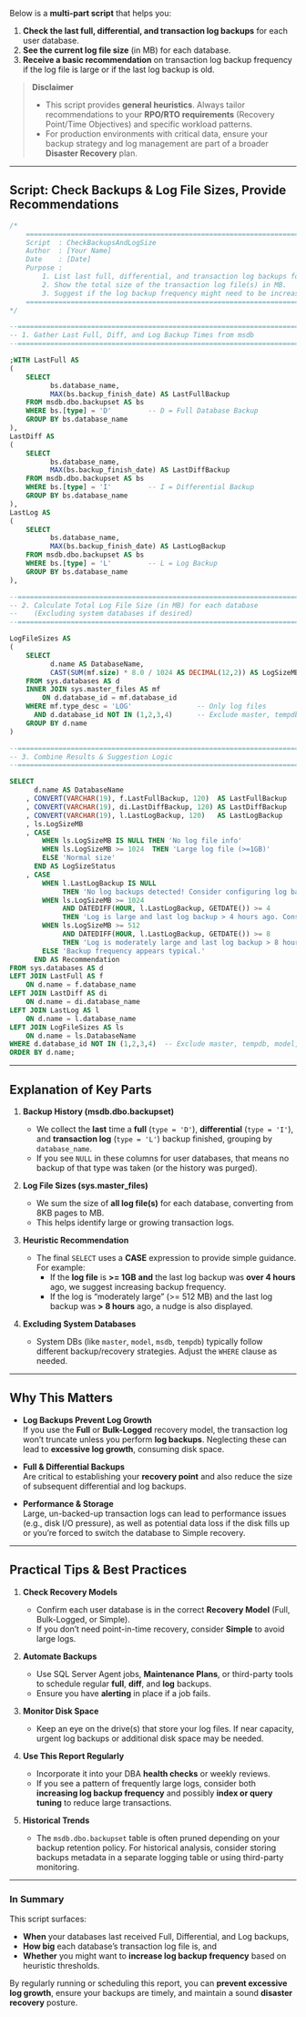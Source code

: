 Below is a **multi-part script** that helps you:

1. **Check the last full, differential, and transaction log backups** for each user database.  
2. **See the current log file size** (in MB) for each database.  
3. **Receive a basic recommendation** on transaction log backup frequency if the log file is large or if the last log backup is old.

> **Disclaimer**  
> - This script provides **general heuristics**. Always tailor recommendations to your **RPO/RTO requirements** (Recovery Point/Time Objectives) and specific workload patterns.  
> - For production environments with critical data, ensure your backup strategy and log management are part of a broader **Disaster Recovery** plan.

---

## Script: Check Backups & Log File Sizes, Provide Recommendations

```sql
/*
    ================================================================================
    Script  : CheckBackupsAndLogSize
    Author  : [Your Name]
    Date    : [Date]
    Purpose : 
        1. List last full, differential, and transaction log backups for each database.
        2. Show the total size of the transaction log file(s) in MB.
        3. Suggest if the log backup frequency might need to be increased.
    ================================================================================
*/

--==============================================================================
-- 1. Gather Last Full, Diff, and Log Backup Times from msdb
--==============================================================================

;WITH LastFull AS
(
    SELECT 
          bs.database_name,
          MAX(bs.backup_finish_date) AS LastFullBackup
    FROM msdb.dbo.backupset AS bs
    WHERE bs.[type] = 'D'         -- D = Full Database Backup
    GROUP BY bs.database_name
),
LastDiff AS
(
    SELECT 
          bs.database_name,
          MAX(bs.backup_finish_date) AS LastDiffBackup
    FROM msdb.dbo.backupset AS bs
    WHERE bs.[type] = 'I'         -- I = Differential Backup
    GROUP BY bs.database_name
),
LastLog AS
(
    SELECT 
          bs.database_name,
          MAX(bs.backup_finish_date) AS LastLogBackup
    FROM msdb.dbo.backupset AS bs
    WHERE bs.[type] = 'L'         -- L = Log Backup
    GROUP BY bs.database_name
),

--==============================================================================
-- 2. Calculate Total Log File Size (in MB) for each database
--    (Excluding system databases if desired)
--==============================================================================

LogFileSizes AS
(
    SELECT 
          d.name AS DatabaseName,
          CAST(SUM(mf.size) * 8.0 / 1024 AS DECIMAL(12,2)) AS LogSizeMB  -- Each 'size' unit = 8 KB
    FROM sys.databases AS d
    INNER JOIN sys.master_files AS mf
        ON d.database_id = mf.database_id
    WHERE mf.type_desc = 'LOG'                -- Only log files
      AND d.database_id NOT IN (1,2,3,4)      -- Exclude master, tempdb, model, msdb if desired
    GROUP BY d.name
)

--==============================================================================
-- 3. Combine Results & Suggestion Logic
--==============================================================================

SELECT 
      d.name AS DatabaseName
    , CONVERT(VARCHAR(19), f.LastFullBackup, 120)  AS LastFullBackup
    , CONVERT(VARCHAR(19), di.LastDiffBackup, 120) AS LastDiffBackup
    , CONVERT(VARCHAR(19), l.LastLogBackup, 120)   AS LastLogBackup
    , ls.LogSizeMB
    , CASE 
        WHEN ls.LogSizeMB IS NULL THEN 'No log file info' 
        WHEN ls.LogSizeMB >= 1024  THEN 'Large log file (>=1GB)'
        ELSE 'Normal size'
      END AS LogSizeStatus
    , CASE 
        WHEN l.LastLogBackup IS NULL 
             THEN 'No log backups detected! Consider configuring log backups.'
        WHEN ls.LogSizeMB >= 1024  
             AND DATEDIFF(HOUR, l.LastLogBackup, GETDATE()) >= 4 
             THEN 'Log is large and last log backup > 4 hours ago. Consider increasing backup frequency.'
        WHEN ls.LogSizeMB >= 512  
             AND DATEDIFF(HOUR, l.LastLogBackup, GETDATE()) >= 8 
             THEN 'Log is moderately large and last log backup > 8 hours ago. Consider more frequent log backups.'
        ELSE 'Backup frequency appears typical.'
      END AS Recommendation
FROM sys.databases AS d
LEFT JOIN LastFull AS f
    ON d.name = f.database_name
LEFT JOIN LastDiff AS di
    ON d.name = di.database_name
LEFT JOIN LastLog AS l
    ON d.name = l.database_name
LEFT JOIN LogFileSizes AS ls
    ON d.name = ls.DatabaseName
WHERE d.database_id NOT IN (1,2,3,4)  -- Exclude master, tempdb, model, msdb if desired
ORDER BY d.name;
```

---

## Explanation of Key Parts

1. **Backup History (msdb.dbo.backupset)**  
   - We collect the **last** time a **full** (`type = 'D'`), **differential** (`type = 'I'`), and **transaction log** (`type = 'L'`) backup finished, grouping by `database_name`.  
   - If you see `NULL` in these columns for user databases, that means no backup of that type was taken (or the history was purged).

2. **Log File Sizes (sys.master_files)**  
   - We sum the size of **all log file(s)** for each database, converting from 8KB pages to MB.  
   - This helps identify large or growing transaction logs.

3. **Heuristic Recommendation**  
   - The final `SELECT` uses a **CASE** expression to provide simple guidance. For example:
     - If the **log file** is **>= 1GB** **and** the last log backup was **over 4 hours** ago, we suggest increasing backup frequency.  
     - If the log is “moderately large” (>= 512 MB) and the last log backup was **> 8 hours** ago, a nudge is also displayed.

4. **Excluding System Databases**  
   - System DBs (like `master`, `model`, `msdb`, `tempdb`) typically follow different backup/recovery strategies. Adjust the `WHERE` clause as needed.

---

## Why This Matters

- **Log Backups Prevent Log Growth**  
  If you use the **Full** or **Bulk-Logged** recovery model, the transaction log won’t truncate unless you perform **log backups**. Neglecting these can lead to **excessive log growth**, consuming disk space.

- **Full & Differential Backups**  
  Are critical to establishing your **recovery point** and also reduce the size of subsequent differential and log backups.

- **Performance & Storage**  
  Large, un-backed-up transaction logs can lead to performance issues (e.g., disk I/O pressure), as well as potential data loss if the disk fills up or you’re forced to switch the database to Simple recovery.

---

## Practical Tips & Best Practices

1. **Check Recovery Models**  
   - Confirm each user database is in the correct **Recovery Model** (Full, Bulk-Logged, or Simple).  
   - If you don’t need point-in-time recovery, consider **Simple** to avoid large logs.

2. **Automate Backups**  
   - Use SQL Server Agent jobs, **Maintenance Plans**, or third-party tools to schedule regular **full**, **diff**, and **log** backups.  
   - Ensure you have **alerting** in place if a job fails.

3. **Monitor Disk Space**  
   - Keep an eye on the drive(s) that store your log files. If near capacity, urgent log backups or additional disk space may be needed.

4. **Use This Report Regularly**  
   - Incorporate it into your DBA **health checks** or weekly reviews.  
   - If you see a pattern of frequently large logs, consider both **increasing log backup frequency** and possibly **index or query tuning** to reduce large transactions.

5. **Historical Trends**  
   - The `msdb.dbo.backupset` table is often pruned depending on your backup retention policy. For historical analysis, consider storing backups metadata in a separate logging table or using third-party monitoring.

---

### In Summary

This script surfaces:

- **When** your databases last received Full, Differential, and Log backups,  
- **How big** each database’s transaction log file is, and  
- **Whether** you might want to **increase log backup frequency** based on heuristic thresholds.

By regularly running or scheduling this report, you can **prevent excessive log growth**, ensure your backups are timely, and maintain a sound **disaster recovery** posture.

